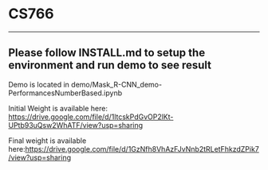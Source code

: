 # CS766
------
Please follow INSTALL.md to setup the environment and run demo to see result
------------------
Demo is located in demo/Mask_R-CNN_demo-PerformancesNumberBased.ipynb

Initial Weight is available here: https://drive.google.com/file/d/1ltcskPdGvOP2lKt-UPtb93uQsw2WhATF/view?usp=sharing

Final weight is available here:https://drive.google.com/file/d/1GzNfh8VhAzFJvNnb2tRLetFhkzdZPik7/view?usp=sharing
